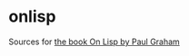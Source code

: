 onlisp
======

Sources for [the book On Lisp by Paul Graham](http://www.paulgraham.com/onlisp.html)
